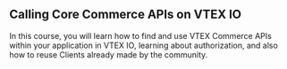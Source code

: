 ## Calling Core Commerce APIs on VTEX IO

In this course, you will learn how to find and use VTEX Commerce APIs within your application in VTEX IO, learning about authorization, and also how to reuse Clients already made by the community.
